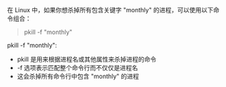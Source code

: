 在 Linux 中，如果你想杀掉所有包含关键字 "monthly" 的进程，可以使用以下命令组合：

>pkill -f "monthly"

pkill -f "monthly":
- pkill 是用来根据进程名或其他属性来杀掉进程的命令
- -f 选项表示匹配整个命令行而不仅仅是进程名
- 这会杀掉所有命令行中包含 "monthly" 的进程
